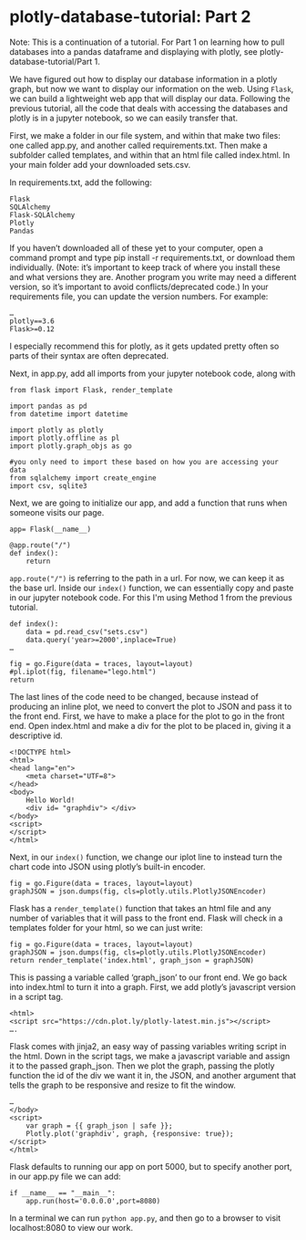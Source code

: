 # plotly-database-tutorial: Part 2

Note: This is a continuation of a tutorial. For Part 1 on learning how to pull databases into a pandas dataframe and displaying with plotly, see plotly-database-tutorial/Part 1. 

We have figured out how to display our database information in a plotly graph, but now we want to display our information on the web. Using ```Flask```, we can build a lightweight web app that will display our data. Following the previous tutorial, all the code that deals with accessing the databases and plotly is in a jupyter notebook, so we can easily transfer that.

First, we make a folder in our file system, and within that make two files: one called app.py, and another called requirements.txt. Then make a subfolder called templates, and within that an html file called index.html. In your main folder add your downloaded sets.csv.

In requirements.txt, add the following:
```
Flask
SQLAlchemy
Flask-SQLAlchemy
Plotly
Pandas
```
If you haven’t downloaded all of these yet to your computer, open a command prompt and type pip install -r requirements.txt, or download them individually. (Note: it’s important to keep track of where you install these and what versions they are. Another program you write may need a different version, so it’s important to avoid conflicts/deprecated code.) In your requirements file, you can update the version numbers. For example:
```
…
plotly==3.6
Flask>=0.12
```
I especially recommend this for plotly, as it gets updated pretty often so parts of their syntax are often deprecated. 

Next, in app.py, add all imports from your jupyter notebook code, along with 
```
from flask import Flask, render_template

import pandas as pd
from datetime import datetime

import plotly as plotly
import plotly.offline as pl
import plotly.graph_objs as go

#you only need to import these based on how you are accessing your data
from sqlalchemy import create_engine
import csv, sqlite3
```
Next, we are going to initialize our app, and add a function that runs when someone visits our page. 
```
app= Flask(__name__)

@app.route("/")
def index():
	return
```
`app.route("/")` is referring to the path in a url. For now, we can keep it as the base url.
Inside our ```index()``` function, we can essentially copy and paste in our jupyter notebook code. For this I'm using Method 1 from the previous tutorial.
```
def index():
	data = pd.read_csv("sets.csv")
 	data.query('year>=2000',inplace=True)
…

fig = go.Figure(data = traces, layout=layout)
#pl.iplot(fig, filename="lego.html")
return
```
The last lines of the code need to be changed, because instead of producing an inline plot, we need to convert the plot to JSON and pass it to the front end. First, we have to make a place for the plot to go in the front end. Open index.html and make a div for the plot to be placed in, giving it a descriptive id. 
```
<!DOCTYPE html>
<html>
<head lang="en">
	<meta charset="UTF=8">
</head>
<body>
	Hello World!
	<div id= "graphdiv"> </div>
</body>
<script>
</script>
</html>
```

Next, in our ```index()``` function, we change our iplot line to instead turn the chart code into JSON using plotly’s built-in encoder. 

```
fig = go.Figure(data = traces, layout=layout)
graphJSON = json.dumps(fig, cls=plotly.utils.PlotlyJSONEncoder)
```
Flask has a ```render_template()``` function that takes an html file and any number of variables that it will pass to the front end. Flask will check in a templates folder for your html, so we can just write:
```
fig = go.Figure(data = traces, layout=layout)
graphJSON = json.dumps(fig, cls=plotly.utils.PlotlyJSONEncoder)
return render_template('index.html', graph_json = graphJSON)
```
This is passing a variable called  ‘graph_json’ to our front end. We go back into index.html to turn it into a graph. First, we add plotly’s javascript version in a script tag.
```
<html>
<script src="https://cdn.plot.ly/plotly-latest.min.js"></script>
….
```

Flask comes with jinja2, an easy way of passing variables writing script in the html. Down in the script tags, we make a javascript variable and assign it to the passed graph_json. Then we plot the graph, passing the plotly function the id of the div we want it in, the JSON, and another argument that tells the graph to be responsive and resize to fit the window.
```
…
</body>
<script>
	var graph = {{ graph_json | safe }};
	Plotly.plot('graphdiv', graph, {responsive: true});
</script>
</html>
```

Flask defaults to running our app on port 5000, but to specify another port, in our app.py file we can add:
```
if __name__ == "__main__":
	app.run(host='0.0.0.0',port=8080)
```

In a terminal we can run ```python app.py```, and then go to a browser to visit localhost:8080 to view our work.

